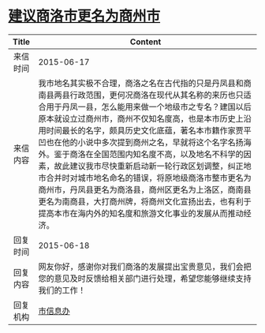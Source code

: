 # <a href="http://www.shangluo.gov.cn/zmhd/ldxxxx.jsp?urltype=leadermail.LeaderMailContentUrl&wbtreeid=1112&leadermailid=3192">建议商洛市更名为商州市</a>
| Title |                                                                                                                                                                Content                                                                                                                                                                 |
|:-----:|----------------------------------------------------------------------------------------------------------------------------------------------------------------------------------------------------------------------------------------------------------------------------------------------------------------------------------------|
| 来信时间  | 2015-06-17                                                                                                                                                                                                                                                                                                                             |
| 来信内容  | 我市地名其实极不合理，商洛之名在古代指的只是丹凤县和商南县两县行政范围，更何况商洛在现代从其名称的来历也只适合用于丹凤一县，怎么能用来做一个地级市之专名？建国以后原本就设立过商州市，商州不仅知名度高，也是本市历史上沿用时间最长的名字，颇具历史文化底蕴，著名本市籍作家贾平凹也在他的小说中多次提到商州之名，早就将这个名字名扬海外。鉴于商洛在全国范围内知名度不高，以及地名不科学的因素，故此建议我市尽快重新启动新一轮行政区划调整，纠正地市合并时对城市地名命名的错误，将原地级商洛市整市更名为商州市，丹凤县更名为商洛县，商州区更名为上洛区，商南县更名为南商县，大打商州牌，将商州文化宣扬出去，也有利于提高本市在海内外的知名度和旅游文化事业的发展从而推动经济。 |
| 回复时间  | 2015-06-18                                                                                                                                                                                                                                                                                                                             |
| 回复内容  | 网友你好，感谢你对我们商洛的发展提出宝贵意见，我们会把您的意见及时反馈给相关部门进行处理，希望您能够继续支持我们的工作！                                                                                                                                                                                                                                                                           |
| 回复机构  | <a href="../../categories/agencies/市信息办.md">市信息办</a>                                                                                                                                                                                                                                                                                   |
